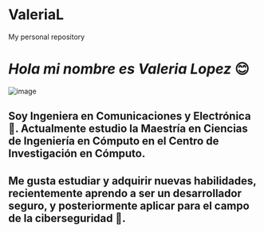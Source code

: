 # ValeriaL
My personal repository

# *Hola mi nombre es Valeria Lopez* 😊

![image](https://user-images.githubusercontent.com/83677619/197870428-4741404d-a005-4a61-946e-4c0538a6863c.png)


## Soy Ingeniera en Comunicaciones y Electrónica 👋. Actualmente estudio la Maestría en Ciencias de Ingeniería en Cómputo en el Centro de Investigación en Cómputo.
## Me gusta estudiar y adquirir nuevas habilidades, recientemente aprendo a ser un desarrollador seguro, y posteriormente aplicar para el campo de la ciberseguridad 🔐.
